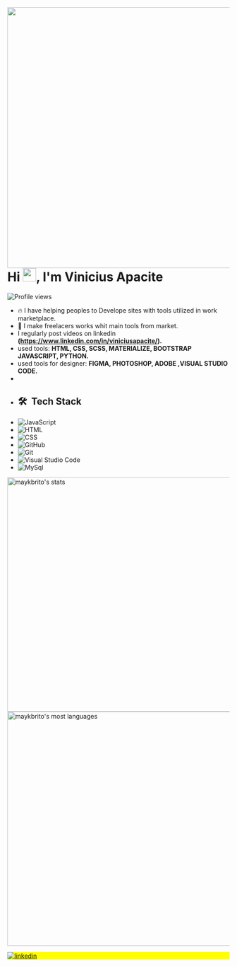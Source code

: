 <img align="right" height="590em" src="https://raw.githubusercontent.com/gist/viniciusapacite/770b7bce1f710db93461c337a75e16bc/raw/f5dbbdcfbd8f22c9dca9759a622ad4b0dd9ffddb/githubcard.svg"/>
<h1 align="left">Hi <img src="https://raw.githubusercontent.com/kaueMarques/kaueMarques/master/hi.gif" height="30px">, I'm Vinicius Apacite</h1>
<p align="left"> <img src="https://komarev.com/ghpvc/?username=apacite&color=yellow" alt="Profile views" /> </p>

- 🔥 I have helping peoples to Develope sites with tools utilized in work marketplace.
-  🔭 I make freelacers  works whit main tools from market.
-  I regularly post videos on linkedin **(https://www.linkedin.com/in/viniciusapacite/).**
-  used tools: **HTML, CSS, SCSS, MATERIALIZE, BOOTSTRAP JAVASCRIPT, PYTHON.**
-  used tools for designer: **FIGMA, PHOTOSHOP, ADOBE ,VISUAL STUDIO CODE.**
-  <br>
-  ## 🛠 &nbsp;Tech Stack
-  ![JavaScript](https://img.shields.io/badge/-JavaScript-05122A?style=flat&logo=javascript)&nbsp;
-  ![HTML](https://img.shields.io/badge/-HTML-05122A?style=flat&logo=HTML5)&nbsp;
-  ![CSS](https://img.shields.io/badge/-CSS-05122A?style=flat&logo=CSS3&logoColor=1572B6)&nbsp;
-  ![GitHub](https://img.shields.io/badge/-GitHub-05122A?style=flat&logo=github)&nbsp;
-  ![Git](https://img.shields.io/badge/-Git-05122A?style=flat&logo=git)&nbsp;
-  ![Visual Studio Code](https://img.shields.io/badge/-Visual%20Studio%20Code-05122A?style=flat&logo=visual-studio-code&logoColor=007ACC)&nbsp;
-  ![MySql](https://img.shields.io/badge/-mysql-05122A?style=flat&logo=mysql)&nbsp;

<p align="left">
<img width="530em" src="https://github-readme-stats.vercel.app/api?username=viniciusapacite&show_icons=true&theme=vision-friendly-dark" alt="maykbrito's stats"/>
<img width="530em" src="https://github-readme-stats.vercel.app/api/top-langs/?username=viniciusapacite&layout=compact&theme=vision-friendly-dark" alt="maykbrito's most languages"/>
</p>

<p align="left" style="background:yellow">
  <a href="(https://www.linkedin.com/in/viniciusapacite/)" target="_blank">
  <img align="center" src="https://img.shields.io/badge/-ViniciusApacite-05122A?style=flat&logo=linkedin" alt="linkedin"/>
</a>
</p>
